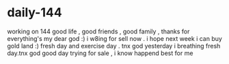 # daily-144
working on 144
good life , good friends , good family , thanks for everything's my dear god :)
i w8ing for sell now . i hope next week i can buy gold land :)
fresh day and exercise day . tnx god
yesterday i breathing fresh day.tnx god
good day
trying for sale , i know happend best for me
